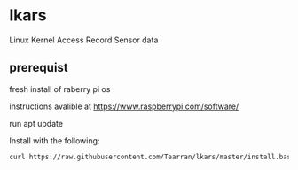 # lkars
Linux Kernel Access Record Sensor data

## prerequist

fresh install of raberry pi os

instructions avalible at https://www.raspberrypi.com/software/

run apt update

Install with the following:
```bash
curl https://raw.githubusercontent.com/Tearran/lkars/master/install.bash | sudo bash
```
